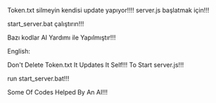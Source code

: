 Token.txt silmeyin kendisi update yapıyor!!!!
server.js başlatmak için!!!

start_server.bat çalıştırın!!!


Bazı kodlar AI Yardımı ile Yapılmıştır!!!

English:

Don't Delete Token.txt It Updates It Self!!!
To Start server.js!!!

run start_server.bat!!!

Some Of Codes Helped By An AI!!!
